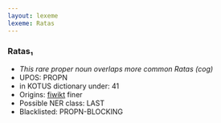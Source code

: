 ```yaml
---
layout: lexeme
lexeme: Ratas
---
```


###  Ratas₁

* _This rare proper noun overlaps more common *Ratas* (cog)_
* UPOS:  PROPN
* in KOTUS dictionary under:  41
* Origins: [fiwikt](https://fi.wiktionary.org/wiki/Ratas) finer 
* Possible NER class:  LAST
* Blacklisted:  PROPN-BLOCKING

